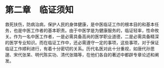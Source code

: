 # 第二章　临证须知

救死扶伤，防病治病，保护人民的身体健康，是中医临证工作的根本目的和基本任务，也是中医工作者的基本职责。由于中医学是为健康服务的，临证轻率，性命攸关。作为一名中医工作者，一是必需具备高尚的医学职业道德，二是必需具备精深的医学专业知识。而在临证工作中，还必需遵守一定的事项，这些事项，对于保证临证工作顺利进行，有着十分密切的关系。历代名医对此十分重视，如唐代孙思邈、宋代张杲、明代陈实功、清代张璐等，在他们各自的著述中都辟专章论述和阐发。
